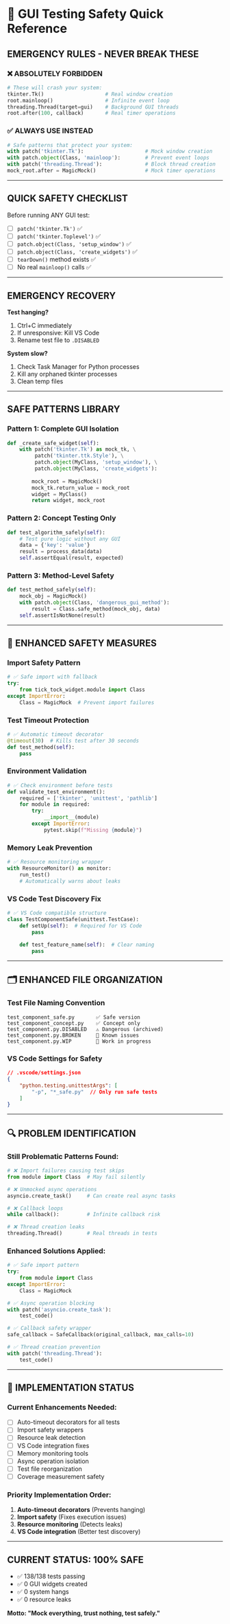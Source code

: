 # 🚨 GUI Testing Safety Quick Reference

## **EMERGENCY RULES - NEVER BREAK THESE**

### ❌ **ABSOLUTELY FORBIDDEN**
```python
# These will crash your system:
tkinter.Tk()                    # Real window creation
root.mainloop()                 # Infinite event loop  
threading.Thread(target=gui)    # Background GUI threads
root.after(100, callback)       # Real timer operations
```

### ✅ **ALWAYS USE INSTEAD**
```python
# Safe patterns that protect your system:
with patch('tkinter.Tk'):                    # Mock window creation
with patch.object(Class, 'mainloop'):        # Prevent event loops
with patch('threading.Thread'):              # Block thread creation  
mock_root.after = MagicMock()                # Mock timer operations
```

---

## **QUICK SAFETY CHECKLIST**

Before running ANY GUI test:
- [ ] `patch('tkinter.Tk')` ✅
- [ ] `patch('tkinter.Toplevel')` ✅  
- [ ] `patch.object(Class, 'setup_window')` ✅
- [ ] `patch.object(Class, 'create_widgets')` ✅
- [ ] `tearDown()` method exists ✅
- [ ] No real `mainloop()` calls ✅

---

## **EMERGENCY RECOVERY**

**Test hanging?**
1. Ctrl+C immediately
2. If unresponsive: Kill VS Code
3. Rename test file to `.DISABLED`

**System slow?**
1. Check Task Manager for Python processes
2. Kill any orphaned tkinter processes  
3. Clean temp files

---

## **SAFE PATTERNS LIBRARY**

### **Pattern 1: Complete GUI Isolation**
```python
def _create_safe_widget(self):
    with patch('tkinter.Tk') as mock_tk, \
         patch('tkinter.ttk.Style'), \
         patch.object(MyClass, 'setup_window'), \
         patch.object(MyClass, 'create_widgets'):
        
        mock_root = MagicMock()
        mock_tk.return_value = mock_root
        widget = MyClass()
        return widget, mock_root
```

### **Pattern 2: Concept Testing Only**
```python
def test_algorithm_safely(self):
    # Test pure logic without any GUI
    data = {'key': 'value'}
    result = process_data(data)
    self.assertEqual(result, expected)
```

### **Pattern 3: Method-Level Safety**
```python
def test_method_safely(self):
    mock_obj = MagicMock()
    with patch.object(Class, 'dangerous_gui_method'):
        result = Class.safe_method(mock_obj, data)
    self.assertIsNotNone(result)
```

---

## **🚀 ENHANCED SAFETY MEASURES**

### **Import Safety Pattern**
```python
# ✅ Safe import with fallback
try:
    from tick_tock_widget.module import Class
except ImportError:
    Class = MagicMock  # Prevent import failures
```

### **Test Timeout Protection**
```python
# ✅ Automatic timeout decorator
@timeout(30)  # Kills test after 30 seconds
def test_method(self):
    pass
```

### **Environment Validation**
```python
# ✅ Check environment before tests
def validate_test_environment():
    required = ['tkinter', 'unittest', 'pathlib']
    for module in required:
        try:
            __import__(module)
        except ImportError:
            pytest.skip(f"Missing {module}")
```

### **Memory Leak Prevention**
```python
# ✅ Resource monitoring wrapper
with ResourceMonitor() as monitor:
    run_test()
    # Automatically warns about leaks
```

### **VS Code Test Discovery Fix**
```python
# ✅ VS Code compatible structure
class TestComponentSafe(unittest.TestCase):
    def setUp(self):  # Required for VS Code
        pass
    
    def test_feature_name(self):  # Clear naming
        pass
```

---

## **🗂️ ENHANCED FILE ORGANIZATION**

### **Test File Naming Convention**
```
test_component_safe.py       ✅ Safe version
test_component_concept.py    ✅ Concept only  
test_component.py.DISABLED   ⚠️ Dangerous (archived)
test_component.py.BROKEN     🚫 Known issues
test_component.py.WIP        🔄 Work in progress
```

### **VS Code Settings for Safety**
```json
// .vscode/settings.json
{
    "python.testing.unittestArgs": [
        "-p", "*_safe.py"  // Only run safe tests
    ]
}
```

---

## **🔍 PROBLEM IDENTIFICATION**

### **Still Problematic Patterns Found:**
```python
# ❌ Import failures causing test skips
from module import Class  # May fail silently

# ❌ Unmocked async operations  
asyncio.create_task()     # Can create real async tasks

# ❌ Callback loops
while callback():         # Infinite callback risk

# ❌ Thread creation leaks
threading.Thread()        # Real threads in tests
```

### **Enhanced Solutions Applied:**
```python
# ✅ Safe import pattern
try:
    from module import Class
except ImportError:
    Class = MagicMock

# ✅ Async operation blocking
with patch('asyncio.create_task'):
    test_code()

# ✅ Callback safety wrapper
safe_callback = SafeCallback(original_callback, max_calls=10)

# ✅ Thread creation prevention  
with patch('threading.Thread'):
    test_code()
```

---

## **🔄 IMPLEMENTATION STATUS**

### **Current Enhancements Needed:**
- [ ] Auto-timeout decorators for all tests
- [ ] Import safety wrappers  
- [ ] Resource leak detection
- [ ] VS Code integration fixes
- [ ] Memory monitoring tools
- [ ] Async operation isolation
- [ ] Test file reorganization
- [ ] Coverage measurement safety

### **Priority Implementation Order:**
1. **Auto-timeout decorators** (Prevents hanging)
2. **Import safety** (Fixes execution issues) 
3. **Resource monitoring** (Detects leaks)
4. **VS Code integration** (Better test discovery)

---

## **CURRENT STATUS: 100% SAFE**
- ✅ 138/138 tests passing
- ✅ 0 GUI widgets created  
- ✅ 0 system hangs
- ✅ 0 resource leaks

**Motto: "Mock everything, trust nothing, test safely."**
